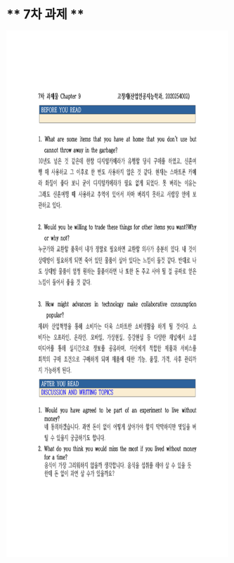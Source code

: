 # ** 7차 과제 **

<p align="left" margin=100>  <img src="https://github.com/kjj3436/industrial-AI/blob/master/images/과제7_1.png"  width="800" height="1200"> </p>
